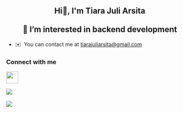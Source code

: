 

<h2 align="center">Hi👋, I'm Tiara Juli Arsita </br></br>
👀 I’m interested in backend development</h2>


* ✉️  You can contact me at [tiarajuliarsita@gmail.com](mailto:tiarajuliarsita@gmail.com)


### Connect with me

<p align="left"> <a href="https://www.linkedin.com/in/tiarajuliarsita" target="_blank" rel="noreferrer"> <picture> <source media="(prefers-color-scheme: dark)" srcset="https://raw.githubusercontent.com/danielcranney/readme-generator/main/public/icons/socials/linkedin-dark.svg" /> <source media="(prefers-color-scheme: light)" srcset="https://raw.githubusercontent.com/danielcranney/readme-generator/main/public/icons/socials/linkedin.svg" /> <img src="https://raw.githubusercontent.com/danielcranney/readme-generator/main/public/icons/socials/linkedin.svg" width="32" height="32" /> </picture> </a></p>

![](https://github-readme-stats.vercel.app/api/top-langs/?username=tiarajuliarsita&theme=gotham&hide_border=false&include_all_commits=false&count_private=false&layout=compact)<br/><br/>
![](https://github-readme-streak-stats.herokuapp.com/?user=tiarajuliarsita&theme=blue-green&hide_border=false)<br/>
